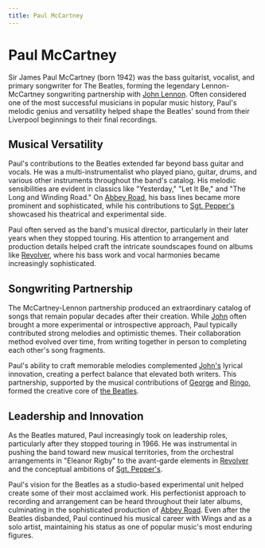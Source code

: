 ```yaml
---
title: Paul McCartney
---
```


# Paul McCartney

Sir James Paul McCartney (born 1942) was the bass guitarist, vocalist, and primary songwriter for The Beatles, forming the legendary Lennon-McCartney songwriting partnership with [John Lennon](../john/). Often considered one of the most successful musicians in popular music history, Paul's melodic genius and versatility helped shape the Beatles' sound from their Liverpool beginnings to their final recordings.

## Musical Versatility

Paul's contributions to the Beatles extended far beyond bass guitar and vocals. He was a multi-instrumentalist who played piano, guitar, drums, and various other instruments throughout the band's catalog. His melodic sensibilities are evident in classics like "Yesterday," "Let It Be," and "The Long and Winding Road." On [Abbey Road](../../albums/abbey-road/), his bass lines became more prominent and sophisticated, while his contributions to [Sgt. Pepper's](../../albums/sgt-peppers-lonely-hearts-club-band/) showcased his theatrical and experimental side.

Paul often served as the band's musical director, particularly in their later years when they stopped touring. His attention to arrangement and production details helped craft the intricate soundscapes found on albums like [Revolver](../../albums/revolver/), where his bass work and vocal harmonies became increasingly sophisticated.

## Songwriting Partnership

The McCartney-Lennon partnership produced an extraordinary catalog of songs that remain popular decades after their creation. While [John](../john/) often brought a more experimental or introspective approach, Paul typically contributed strong melodies and optimistic themes. Their collaboration method evolved over time, from writing together in person to completing each other's song fragments.

Paul's ability to craft memorable melodies complemented [John's](../john/) lyrical innovation, creating a perfect balance that elevated both writers. This partnership, supported by the musical contributions of [George](../george/) and [Ringo](../ringo/), formed the creative core of [the Beatles](../../).

## Leadership and Innovation

As the Beatles matured, Paul increasingly took on leadership roles, particularly after they stopped touring in 1966. He was instrumental in pushing the band toward new musical territories, from the orchestral arrangements in "Eleanor Rigby" to the avant-garde elements in [Revolver](../../albums/revolver/) and the conceptual ambitions of [Sgt. Pepper's](../../albums/sgt-peppers-lonely-hearts-club-band/).

Paul's vision for the Beatles as a studio-based experimental unit helped create some of their most acclaimed work. His perfectionist approach to recording and arrangement can be heard throughout their later albums, culminating in the sophisticated production of [Abbey Road](../../albums/abbey-road/). Even after the Beatles disbanded, Paul continued his musical career with Wings and as a solo artist, maintaining his status as one of popular music's most enduring figures.